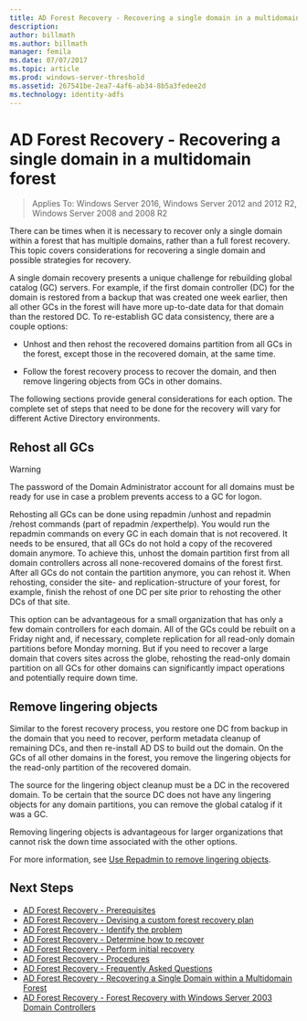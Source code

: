```yaml
---
title: AD Forest Recovery - Recovering a single domain in a multidomain forest
description:
author: billmath
ms.author: billmath
manager: femila
ms.date: 07/07/2017
ms.topic: article
ms.prod: windows-server-threshold
ms.assetid: 267541be-2ea7-4af6-ab34-8b5a3fedee2d
ms.technology: identity-adfs
---
```




# AD Forest Recovery - Recovering a single domain in a multidomain forest

>Applies To: Windows Server 2016, Windows Server 2012 and 2012 R2, Windows Server 2008 and 2008 R2

There can be times when it is necessary to recover only a single domain within a forest that has multiple domains, rather than a full forest recovery. This topic covers considerations for recovering a single domain and possible strategies for recovery.  
  
 A single domain recovery presents a unique challenge for rebuilding global catalog (GC) servers. For example, if the first domain controller (DC) for the domain is restored from a backup that was created one week earlier, then all other GCs in the forest will have more up-to-date data for that domain than the restored DC. To re-establish GC data consistency, there are a couple options:  
  
-   Unhost and then rehost the recovered domains partition from all GCs in the forest, except those in the recovered domain, at the same time.  
  
-   Follow the forest recovery process to recover the domain, and then remove lingering objects from GCs in other domains.  
  
 The following sections provide general considerations for each option. The complete set of steps that need to be done for the recovery will vary for different Active Directory environments.  
  
## Rehost all GCs  

> [!WARNING]
>  The password of the Domain Administrator account for all domains must be ready for use in case a problem prevents access to a GC for logon.  

 Rehosting all GCs can be done using repadmin /unhost and repadmin /rehost commands (part of repadmin /experthelp). You would run the repadmin commands on every GC in each domain that is not recovered. It needs to be ensured, that all GCs do not hold a copy of the recovered domain anymore. To achieve this, unhost the domain partition first from all domain controllers across all none-recovered domains of the forest first. After all GCs do not contain the partition anymore, you can rehost it. When rehosting, consider the site- and replication-structure of your forest, for example, finish the rehost of one DC per site prior to rehosting the other DCs of that site.  
  
 This option can be advantageous for a small organization that has only a few domain controllers for each domain. All of the GCs could be rebuilt on a Friday night and, if necessary, complete replication for all read-only domain partitions before Monday morning. But if you need to recover a large domain that covers sites across the globe, rehosting the read-only domain partition on all GCs for other domains can significantly impact operations and potentially require down time.  
  
## Remove lingering objects  
 Similar to the forest recovery process, you restore one DC from backup in the domain that you need to recover, perform metadata cleanup of remaining DCs, and then re-install AD DS to build out the domain. On the GCs of all other domains in the forest, you remove the lingering objects for the read-only partition of the recovered domain.  
  
 The source for the lingering object cleanup must be a DC in the recovered domain. To be certain that the source DC does not have any lingering objects for any domain partitions, you can remove the global catalog if it was a GC.  
  
 Removing lingering objects is advantageous for larger organizations that cannot risk the down time associated with the other options.  
  
 For more information, see [Use Repadmin to remove lingering objects](https://technet.microsoft.com/library/cc785298.aspx).

## Next Steps
-   [AD Forest Recovery - Prerequisites](AD-Forest-Recovery-Prerequisties.md)  
-   [AD Forest Recovery - Devising a custom forest recovery plan](AD-Forest-Recovery-Devising-a-Plan.md)  
-   [AD Forest Recovery - Identify the problem](AD-Forest-Recovery-Identify-the-Problem.md)
-   [AD Forest Recovery - Determine how to recover](AD-Forest-Recovery-Determine-how-to-Recover.md)
-   [AD Forest Recovery - Perform initial recovery](AD-Forest-Recovery-Perform-initial-recovery.md)  
-   [AD Forest Recovery - Procedures](AD-Forest-Recovery-Procedures.md)  
-   [AD Forest Recovery - Frequently Asked Questions](AD-Forest-Recovery-FAQ.md)  
-   [AD Forest Recovery - Recovering a Single Domain within a Multidomain Forest](AD-Forest-Recovery-Single-Domain-in-Multidomain-Recovery.md)  
-   [AD Forest Recovery - Forest Recovery with Windows Server 2003 Domain Controllers](AD-Forest-Recovery-Windows-Server-2003.md)  
